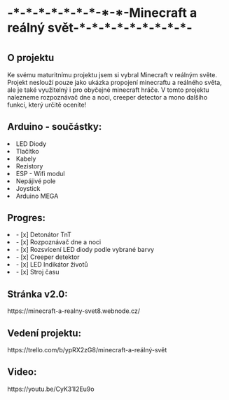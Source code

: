 <h1>-*-*-*-*-*-*-*-*-*-Minecraft a reálný svět-*-*-*-*-*-*-*-*-*-</h1> 
<h1></h1>
<h1></h1>
<h2>O projektu</h2> 
<p>Ke svému maturitnímu projektu jsem si vybral Minecraft v reálným světe. Projekt neslouží pouze jako ukázka propojení minecraftu a reálného světa, ale je také využitelný i pro obyčejné minecraft hráče. V tomto projektu nalezneme rozpoznávač dne a noci, creeper detector a mono dalšího funkcí, který určitě oceníte! </p>

<h2> Arduino - součástky: </h2> 
<li> LED Diody </li>
<li> Tlačítko</li>
<li> Kabely</li>
<li> Rezistory</li>
<li> ESP - Wifi modul</li>
<li> Nepájivé pole</li>
<li> Joystick</li>
<li> Arduino MEGA</li>

<h2>Progres:</h2>
<li>- [x] Detonátor TnT</li>
<li>- [x] Rozpoznávač dne a noci</li>
<li>- [x] Rozsvícení LED diody podle vybrané barvy</li>
<li>- [x] Creeper detektor</li>
<li>- [x] LED Indikátor životů</li>
<li>- [x] Stroj času</li>

<h2>Stránka v2.0:</h2>
<p>https://minecraft-a-realny-svet8.webnode.cz/</p>
<h2>Vedení projektu:</h2>
<p>https://trello.com/b/ypRX2zG8/minecraft-a-reálný-svět</p>
<h2>Video:</h2>
<p>https://youtu.be/CyK31I2Eu9o</p>
